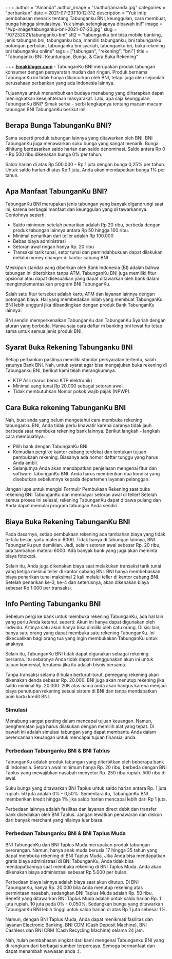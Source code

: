 +++
author = "Amanda"
author_image = "/author/amanda.jpg"
categories = "perbankan"
date = 2021-07-23T10:12:31Z
description = "Yuk intip pembahasan menarik tentang Tabunganku BNI, keunggulan, cara membuat, bunga hingga simulasinya. Yuk simak selengkapnya dibawah ini!"
image = "/wp-image/tabunganku-bni-2021-07-23.jpg"
slug = "/07232021/tabunganku-bni"
stt2 = "tabunganku bni bisa mobile banking, jenis tabungan bni, tabunganku bca, mandiri tabunganku, bni tabunganku potongan perbulan, tabunganku bni syariah, tabunganku bri, buka rekening bni tabunganku online"
tags = ["tabungan", "rekening", "bni"]
title = "Tabunganku BNI: Keuntungan, Bunga, & Cara Buka Rekening"

+++
[**Emakbloger.com**](/) - TabunganKu BNI merupakan produk tabungan konsumer dengan persyaratan mudah dan ringan. Produk bernama TabunganKu ini tidak hanya diluncurkan oleh BNI, tetapi juga oleh sejumlah perusahaan perbankan yang ada Indonesia lainnya.

Tujuannya untuk menumbuhkan budaya menabung yang diharapkan dapat meningkatkan kesejahteraan masyarakat. Lalu, apa saja keunggulan TabunganKu BNI? Simak serba - serbi lengkapnya tentang macam macam tabungan BNI TabunganKu berikut ini!

## Berapa Bunga TabunganKu BNI?

Sama seperti produk tabungan lainnya yang ditawarkan oleh BNI, BNI TabunganKu juga menawarkan suku bunga yang sangat menarik. Bunga dihitung berdasarkan saldo harian dan saldo denominasi. Saldo antara Rp 0 - Rp 500 ribu dikenakan bunga 0% per tahun.

Saldo harian di atas Rp 500.000 - Rp 1 juta dengan bunga 0,25% per tahun. Untuk saldo harian di atas Rp 1 juta, Anda akan mendapatkan bunga 1% per tahun.

## Apa Manfaat TabunganKu BNI?

TabunganKu BNI merupakan jenis tabungan yang banyak digandrungi saat ini, karena berbagai manfaat dan keunggulan yang di tawarkannya. Contohnya seperti:

* Saldo minimum setelah penarikan adalah Rp 20 ribu, berbeda dengan produk tabungan lainnya antara Rp 50 hingga 100 ribu.
* Minimal penarikan dari teller adalah Rp 100.000
* Bebas biaya administrasi
* Setoran awal ringan hanya Rp. 20 ribu
* Transaksi tarik tunai, setor tunai dan pemindahbukuan dapat dilakukan melalui money changer di kantor cabang BNI

Meskipun standar yang diberikan oleh Bank Indonesia (BI) adalah bahwa tabungan ini diterbitkan tanpa ATM, TabunganKu BNI juga memiliki fitur opsional atau dapat disesuaikan yang dapat ditawarkan oleh bank dalam mengimplementasikan program BNI TabunganKu.

Salah satu fitur tersebut adalah kartu ATM dan layanan lainnya dengan potongan biaya. Hal yang membedakan inilah yang membuat TabunganKu BNI lebih unggunl jika dibandingkan dengan produk Bank TabunganKu lainnya.

BNI sendiri memperkenalkan TabunganKu dan TabunganKu Syariah dengan aturan yang berbeda. Hanya saja cara daftar m banking bni lewat hp tetap sama untuk semua jenis produk BNI.

## Syarat Buka Rekening Tabunganku BNI

Setiap perbankan pastinya memiliki standar persyaratan tertentu, salah satunya Bank BNI. Nah, untuk syarat agar bisa mengajukan buka rekening di Tabunganku BNI, berikut kami telah merangkumnya.

* KTP Asli (harus berisi KTP elektronik)
* Minimal uang tunai Rp 20.000 sebagai setoran awal.
* Tidak membutuhkan Nomor pokok wajib pajak (NPWP).

## Cara Buka rekening TabunganKu BNI

Nah, buat anda yang belum mengetahui cara membuka rekening tabunganku BNI, Anda tidak perlu khawatir karena caranya tidak jauh berbeda saat membuka rekening bank lainnya. Berikut langkah - langkah cara membuatnya.

* Pilih bank dengan TabunganKu BNI.
* Kemudian pergi ke kantor cabang terdekat dan tentukan tujuan pembukaan rekening. Biasanya ada nomor daftar tunggu yang harus Anda ambil.
* Selanjutnya Anda akan mendapatkan penjelasan mengenai fitur dan software TabunganKu BNI. Anda harus memberikan dua kondisi yang disebutkan sebelumnya kepada departemen layanan pelanggan.

Jangan lupa untuk mengisi Formulir Pembukaan Rekening saat buka rekening BNI TabunganKu dan membayar setoran awal di teller! Setelah semua proses ini selesai, rekening TabunganKu dapat dibawa pulang dan Anda dapat memulai program tabungan Anda sendiri.

## Biaya Buka Rekening TabunganKu BNI

Pada dasarnya, setiap pembukaan rekening ada tambahan biaya yang tidak terlalu besar, yaitu materai 6000. Tidak hanya di tabungan lainnya, BNI TabunganKu pun demikian. Jadi, selain setoran awal sebesar Rp. 20 ribu, ada tambahan materai 6000. Ada banyak bank yang juga akan meminta biaya fotokopi.

Selain itu, Anda juga dikenakan biaya saat melakukan transaksi tarik tunai yang ketiga melalui teller di kantor cabang BNI. BNI hanya membebaskan biaya penarikan tunai maksimal 2 kali melalui teller di kantor cabang BNI. Setelah penarikan ke-3, ke-4 dan seterusnya, akan dikenakan biaya sebesar Rp 1.000 per transaksi.

## Info Penting Tabunganku BNI

Sebelum pergi ke bank untuk membuka rekening TabunganKu, ada hal lain yang perlu Anda ketahui. seperti: Akun ini hanya dapat digunakan oleh individu. Artinya satu akun hanya bisa dimiliki oleh satu orang. Di sisi lain, hanya satu orang yang dapat membuka satu rekening TabunganKu. Ini dikecualikan bagi orang tua yang ingin membukakan TabunganKu untuk anaknya.

Selain itu, TabunganKu BNI tidak dapat digunakan sebagai rekening bersama. Itu sebabnya Anda tidak dapat menggunakan akun ini untuk tujuan komersial, terutama jika itu adalah bisnis bersama.

Tanpa transaksi selama 6 bulan berturut-turut, pemegang rekening akan dikenakan denda sebesar Rp. 20.000. BNI juga akan menutup rekening jika saldo minimal Rp. 20.000. 20K atas nama anda akan hangus karena menjadi biaya penutupan rekening sesuai sistem di BNI dan tanpa mendapatkan poin kartu kredit BNI.

### Simulasi

Menabung sangat penting dalam mencapai tujuan keuangan. Namun, penghematan juga harus dilakukan dengan memilih alat yang tepat. Di bawah ini adalah simulasi tabungan yang dapat membantu Anda dalam perencanaan keuangan untuk mencapai tujuan finansial anda.

### Perbedaan Tabunganku BNI & BNI Tablus

TabunganKu adalah produk tabungan yang diterbitkan oleh beberapa bank di Indonesia. Setoran awal minimum hanya Rp. 20 ribu, berbeda dengan BNI Taplus yang mewajibkan nasabah menyetor Rp. 250 ribu rupiah. 500 ribu di awal.

Suku bunga yang ditawarkan BNI Taplus untuk saldo harian antara Rp. 1 juta rupiah. 50 juta adalah 0% - 0,50%. Sementara itu, TabunganKu BNI memberikan kredit hingga 1% jika saldo harian mencapai lebih dari Rp 1 juta.

Perbedaan lainnya adalah fasilitas dan layanan direct debit dan transfer bank disediakan oleh BNI Taplus. Jangan lewatkan penawaran dan diskon dari banyak merchant yang nilainya luar biasa.

### Perbedaan Tabunganku BNI & BNI Taplus Muda

BNI TabunganKu dan BNI Taplus Muda merupakan produk tabungan perorangan. Namun, hanya anak muda berusia 17 hingga 35 tahun yang dapat membuka rekening di BNI Taplus Muda. Jika Anda bisa mendapatkan gratis biaya administrasi di BNI TabunganKu, Anda tidak bisa mendapatkannya saat membuka rekening di BNI Taplus Muda. Anda akan dikenakan biaya administrasi sebesar Rp 5.000 per bulan.

Perbedaan biaya lainnya adalah biaya saat akun ditutup. Di BNI TabunganKu, hanya Rp. 20.000 bila Anda menutup rekening atas permintaan nasabah, sedangkan BNI Taplus Muda adalah Rp. 50 ribu. Benefit yang ditawarkan BNI Taplus Muda adalah untuk saldo harian Rp. 1 juta rupiah. 10 juta pada 0% - 0,050%. Sedangkan bunga yang ditawarkan TabunganKu BNI lebih tinggi untuk saldo harian di atas Rp 1 juta sebesar 1%.

Namun, dengan BNI Taplus Muda, Anda dapat menikmati fasilitas dan layanan Electronic Banking, BNI CDM (Cash Deposit Machine), BNI Cashless dan BNI CRM (Cash Recycling Machine) selama 24 jam.

Nah, itulah pembahasan singkat dari kami mengenai Tabunganku BNI yang di rangkum dari berbagai sumber terpercaya. Semoga bermanfaat dan dapat menambah wawasan anda :).